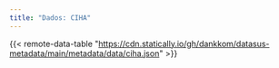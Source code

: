 ```yaml
---
title: "Dados: CIHA"
---
```


{{< remote-data-table "https://cdn.statically.io/gh/dankkom/datasus-metadata/main/metadata/data/ciha.json" >}}
